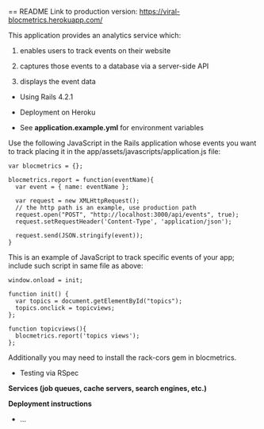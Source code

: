 == README
Link to production version: https://viral-blocmetrics.herokuapp.com/

This application provides an analytics service which:

1. enables users to track events on their website

2. captures those events to a database via a server-side API

3. displays the event data

* Using Rails 4.2.1

* Deployment on Heroku

* See __application.example.yml__ for environment variables

Use the following JavaScript in the Rails application whose events you want to track
placing it in the app/assets/javascripts/application.js file:

    var blocmetrics = {};

    blocmetrics.report = function(eventName){
      var event = { name: eventName };

      var request = new XMLHttpRequest();
      // the http path is an example, use production path
      request.open("POST", "http://localhost:3000/api/events", true);
      request.setRequestHeader('Content-Type', 'application/json');

      request.send(JSON.stringify(event));
    }

This is an example of JavaScript to track specific events of your app; 
include such script in same file as above:

    window.onload = init;

    function init() {
      var topics = document.getElementById("topics");
      topics.onclick = topicviews;
    };

    function topicviews(){
      blocmetrics.report('topics views');
    };

Additionally you may need to install the rack-cors gem in blocmetrics.

* Testing via RSpec

**Services (job queues, cache servers, search engines, etc.)**

**Deployment instructions**

* ...


